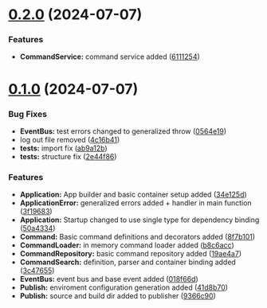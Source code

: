 # [0.2.0](https://github.com/JannickOste/StevenCLI/compare/v0.1.0...v0.2.0) (2024-07-07)


### Features

* **CommandService:** command service added ([6111254](https://github.com/JannickOste/StevenCLI/commit/6111254456e3b0fe058834fca2e6321e5f50774b))

# [0.1.0](https://github.com/JannickOste/StevenCLI/compare/v0.0.0...v0.1.0) (2024-07-07)


### Bug Fixes

* **EventBus:** test errors changed to generalized throw ([0564e19](https://github.com/JannickOste/StevenCLI/commit/0564e19ad6550d3a6e3afda64035ce45474c39ea))
* log out file removed ([4c16b41](https://github.com/JannickOste/StevenCLI/commit/4c16b41a79a5377831191d5f08a41e66643ff06b))
* **tests:** import fix ([ab9a12b](https://github.com/JannickOste/StevenCLI/commit/ab9a12bfcfa8ce6193c359ee5333df2f5a96135e))
* **tests:** structure fix ([2e44f86](https://github.com/JannickOste/StevenCLI/commit/2e44f8601b376d9388b0217c77c1ec51a598c264))


### Features

* **Application:** App builder and basic container setup added ([34e125d](https://github.com/JannickOste/StevenCLI/commit/34e125da6bea9d89ddfc6030115bf3613e2d4eca))
* **ApplicationError:** generalized errors added + handler in main function ([3f19683](https://github.com/JannickOste/StevenCLI/commit/3f1968351698f09c54e1b9776d74daa41bb26dbf))
* **Application:** Startup changed to use single type for dependency binding ([50a4334](https://github.com/JannickOste/StevenCLI/commit/50a4334698c9933eff9cb0d7780f7ad803bc6ca4))
* **Command:** Basic command definitions and decorators added ([8f7b101](https://github.com/JannickOste/StevenCLI/commit/8f7b101992a0b674d683d8e8c3ce9065c19da9a4))
* **CommandLoader:** in memory command loader added ([b8c6acc](https://github.com/JannickOste/StevenCLI/commit/b8c6acc4e216ee28ce13c83d077d6ccbcebef03b))
* **CommandRepository:** basic command repository added ([19ae4a7](https://github.com/JannickOste/StevenCLI/commit/19ae4a7b3a8e1f0de5cfc8d251bdbbb5c0b32b3e))
* **CommandSearch:** definition, parser and container binding added ([3c47655](https://github.com/JannickOste/StevenCLI/commit/3c4765537732b1542822bbeb62b7da07d065b0ab))
* **EventBus:** event bus and base event added ([018f66d](https://github.com/JannickOste/StevenCLI/commit/018f66dadc9a0b221add5f2f358a41bbee12c1fa))
* **Publish:** enviroment configuration generation added ([41d8b70](https://github.com/JannickOste/StevenCLI/commit/41d8b70e7988c5e2911278a56e2820144318db44))
* **Publish:** source and build dir added to publisher ([9366c90](https://github.com/JannickOste/StevenCLI/commit/9366c9008410e9971154abacd8f0f51b3e41f609))
